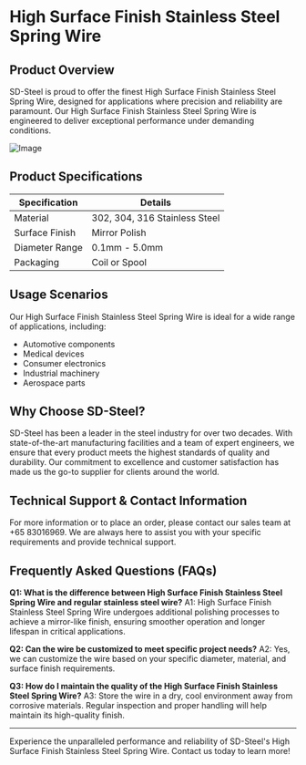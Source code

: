 # High Surface Finish Stainless Steel Spring Wire

## Product Overview
SD-Steel is proud to offer the finest High Surface Finish Stainless Steel Spring Wire, designed for applications where precision and reliability are paramount. Our High Surface Finish Stainless Steel Spring Wire is engineered to deliver exceptional performance under demanding conditions.

![Image](https://github.com/user-attachments/assets/2567258e-e124-4816-932d-1809bd27ef0b)

## Product Specifications
| Specification | Details |
|---------------|---------|
| Material      | 302, 304, 316 Stainless Steel |
| Surface Finish | Mirror Polish |
| Diameter Range | 0.1mm - 5.0mm |
| Packaging     | Coil or Spool |

## Usage Scenarios
Our High Surface Finish Stainless Steel Spring Wire is ideal for a wide range of applications, including:
- Automotive components
- Medical devices
- Consumer electronics
- Industrial machinery
- Aerospace parts

## Why Choose SD-Steel?
SD-Steel has been a leader in the steel industry for over two decades. With state-of-the-art manufacturing facilities and a team of expert engineers, we ensure that every product meets the highest standards of quality and durability. Our commitment to excellence and customer satisfaction has made us the go-to supplier for clients around the world.

## Technical Support & Contact Information
For more information or to place an order, please contact our sales team at +65 83016969. We are always here to assist you with your specific requirements and provide technical support.

## Frequently Asked Questions (FAQs)
**Q1: What is the difference between High Surface Finish Stainless Steel Spring Wire and regular stainless steel wire?**
A1: High Surface Finish Stainless Steel Spring Wire undergoes additional polishing processes to achieve a mirror-like finish, ensuring smoother operation and longer lifespan in critical applications.

**Q2: Can the wire be customized to meet specific project needs?**
A2: Yes, we can customize the wire based on your specific diameter, material, and surface finish requirements.

**Q3: How do I maintain the quality of the High Surface Finish Stainless Steel Spring Wire?**
A3: Store the wire in a dry, cool environment away from corrosive materials. Regular inspection and proper handling will help maintain its high-quality finish.

---

Experience the unparalleled performance and reliability of SD-Steel's High Surface Finish Stainless Steel Spring Wire. Contact us today to learn more!